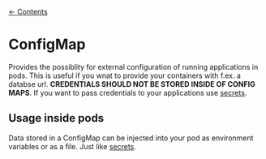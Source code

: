 [← Contents](../README.md)

# ConfigMap

Provides the possiblity for external configuration of running applications in pods. This is useful if you wnat to provide your containers with f.ex. a databse url. __CREDENTIALS SHOULD NOT BE STORED INSIDE OF CONFIG MAPS__. If you want to pass credentials to your applications use [secrets](./secrets.md).

## Usage inside pods

Data stored in a ConfigMap can be injected into your pod as environment variables or as a file. Just like [secrets](./secrets.md).